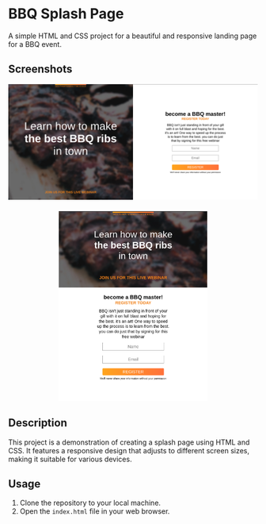 # BBQ Splash Page

A simple HTML and CSS project for a beautiful and responsive landing page for a BBQ event.

## Screenshots

<div style="text-align: center;">
    <img src="Screenshot_2024-05-14_18_46_36.png" alt="Desktop Preview" width="600" style="margin-bottom: 20px;">
    <img src="mobile.png" alt="Mobile Preview" width="300">
</div>

## Description

This project is a demonstration of creating a splash page using HTML and CSS. It features a responsive design that adjusts to different screen sizes, making it suitable for various devices.

## Usage

1. Clone the repository to your local machine.
2. Open the `index.html` file in your web browser.
